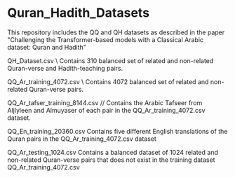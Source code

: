 # Quran_Hadith_Datasets
This repository includes the QQ and QH datasets as described in the paper "Challenging the Transformer-based models with a Classical Arabic dataset: Quran and Hadith"

QH_Dataset.csv \\
Contains 310 balanced set of related and non-related Quran-verse and Hadith-teaching pairs. 

QQ_Ar_training_4072.csv \\
Contains 4072 balanced set of related and non-related Quran-verse pairs. 

QQ_Ar_tafser_training_8144.csv //
Contains the Arabic Tafseer from Aljlyleen and Almuyaser of each pair in the QQ_Ar_training_4072.csv dataset.

QQ_En_training_20360.csv
Contains five different English translations of the Quran pairs in the QQ_Ar_training_4072.csv dataset

QQ_Ar_testing_1024.csv
Contains a balanced dataset of 1024 related and non-related Quran-verse pairs that does not exist in the training dataset QQ_Ar_training_4072.csv
